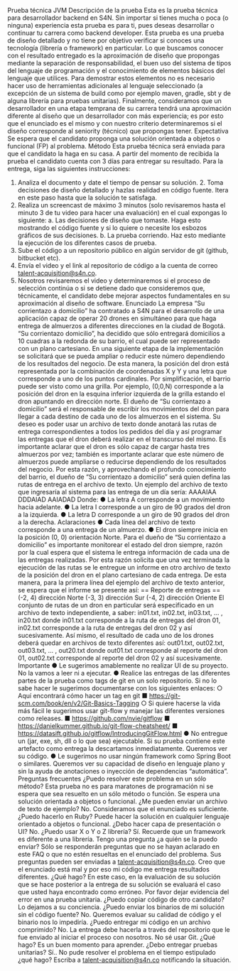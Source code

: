 Prueba técnica JVM 
Descripción de la prueba 
Esta es la prueba técnica para desarrollador backend en S4N. Sin importar si tienes mucha o poca (o ninguna) experiencia esta prueba es para ti, pues deseas desarrollar o continuar tu carrera como backend developer. Esta prueba es una prueba de diseño detallado y no tiene por objetivo verificar si conoces una tecnología (librería o framework) en particular. Lo que buscamos conocer con el resultado entregado es la aproximación de diseño que propongas mediante la separación de responsabilidad, el buen uso del sistema de tipos del lenguaje de programación y el conocimiento de elementos básicos del lenguaje que utilices. Para demostrar estos elementos no es necesario hacer uso de herramientas adicionales al lenguaje seleccionado (a excepción de un sistema de build como por ejemplo maven, gradle, sbt y de alguna librería para pruebas unitarias). Finalmente, consideramos que un desarrollador en una etapa temprana de su carrera tendrá una aproximación diferente al diseño que un desarrollador con más experiencia; es por esto que el enunciado es el mismo y con nuestro criterio determinaremos si el diseño corresponde al seniority (técnico) que propongas tener. 
Expectativa 
Se espera que el candidato proponga una solución orientada a objetos o funcional (FP) al problema. 
Método 
Esta prueba técnica será enviada para que el candidato la haga en su casa. A partir del momento de recibida la prueba el candidato cuenta con 3 días para entregar su resultado. Para la entrega, siga las siguientes instrucciones: 
1. Analiza el documento y date el tiempo de pensar su solución. 2. Toma decisiones de diseño detallado y hazlas realidad en código fuente. Itera en este paso hasta que la solución te satisfaga. 
3. Realiza un screencast de máximo 3 minutos (solo revisaremos hasta el minuto 3 de tu video para hacer una evaluación) en el cual expongas lo siguiente: 
a. Las decisiones de diseño que tomaste. Haga esto mostrando el código fuente y si lo quiere o necesite los esbozos gráficos de sus decisiones.
b. La prueba corriendo. Haz esto mediante la ejecución de los diferentes casos de prueba. 
4. Sube el código a un repositorio público en algún servidor de git (github, bitbucket etc). 
5. Envía el video y el link al repositorio de código a la cuenta de correo talent-acquisition@s4n.co. 
6. Nosotros revisaremos el video y determinaremos si el proceso de selección continúa o si se detiene dado que consideremos que, técnicamente, el candidato debe mejorar aspectos fundamentales en su aproximación al diseño de software. 
Enunciado 
La empresa “Su corrientazo a domicilio” ha contratado a S4N para el desarrollo de una aplicación capaz de operar 20 drones en simultáneo para que haga entrega de almuerzos a diferentes direcciones en la ciudad de Bogotá. 
“Su corrientazo domicilio”, ha decidido que sólo entregará domicilios a 10 cuadras a la redonda de su barrio, el cual puede ser representado con un plano cartesiano. En una siguiente etapa de la implementación se solicitará que se pueda ampliar o reducir este número dependiendo de los resultados del negocio. 
De esta manera, la posición del dron está representada por la combinación de coordenadas X y Y y una letra que corresponde a uno de los puntos cardinales. Por simplificación, el barrio puede ser visto como una grilla. Por ejemplo, (0,0,N) corresponde a la posición del dron en la esquina inferior izquierda de la grilla estando el dron apuntando en dirección norte. 
El dueño de “Su corrientazo a domicilio” será el responsable de escribir los movimientos del dron para llegar a cada destino de cada uno de los almuerzos en el sistema. Su deseo es poder usar un archivo de texto donde anotará las rutas de entrega correspondientes a todos los pedidos del día y así programar las entregas que el dron deberá realizar en el transcurso del mismo. 
Es importante aclarar que el dron es sólo capaz de cargar hasta tres almuerzos por vez; también es importante aclarar que este número de almuerzos puede ampliarse o reducirse dependiendo de los resultados del negocio. Por esta razón, y aprovechando el profundo conocimiento del barrio, el dueño de “Su corrientazo a domicilio” será quien defina las rutas de entrega en el archivo de texto.
Un ejemplo del archivo de texto que ingresaría al sistema para las entrega de un día sería: 
AAAAIAA 
DDDAIAD 
AAIADAD 
Donde: 
● La letra A corresponde a un movimiento hacia adelante. 
● La letra I corresponde a un giro de 90 grados del dron a la izquierda. ● La letra D corresponde a un giro de 90 grados del dron a la derecha. 
Aclaraciones 
● Cada línea del archivo de texto corresponde a una entrega de un almuerzo. 
● El dron siempre inicia en la posición (0, 0) orientación Norte. 
Para el dueño de “Su corrientazo a domicilio” es importante monitorear el estado del dron siempre, razón por la cual espera que el sistema le entrega información de cada una de las entregas realizadas. Por esta razón solicita que una vez terminada la ejecución de las rutas se le entregue un informe en otro archivo de texto de la posición del dron en el plano cartesiano de cada entrega. 
De esta manera, para la primera línea del ejemplo del archivo de texto anterior, se espera que el informe se presente así: 
== Reporte de entregas == 
(-2, 4) dirección Norte 
(-3, 3) dirección Sur 
(-4, 2) dirección Oriente 
El conjunto de rutas de un dron en particular será especificado en un archivo de texto independiente, a saber: in01.txt, in02.txt, in03.txt, ... , in20.txt donde in01.txt corresponde a la ruta de entregas del dron 01, in02.txt corresponde a la ruta de entregas del dron 02 y así sucesivamente.
Así mismo, el resultado de cada uno de los drones deberá quedar en archivos de texto diferentes así: out01.txt, out02.txt, out03.txt, ... , out20.txt donde out01.txt corresponde al reporte del dron 01, out02.txt corresponde al reporte del dron 02 y así sucesivamente. 
Importante 
● Le sugerimos amablemente no realizar UI de su proyecto. No la vamos a leer ni a ejecutar. 
● Realice las entregas de las diferentes partes de la prueba como tags de git en un solo repositorio. Si no lo sabe hacer le sugerimos documentarse con los siguientes enlaces: 
○ Aquí encontrará cómo hacer un tag en git 
■ 
https://git-scm.com/book/en/v2/Git-Basics-Tagging 
○ Si quiere hacerse la vida más fácil le sugerimos usar git-flow y manejar las diferentes versiones como releases. 
■ https://github.com/nvie/gitflow 
■ https://danielkummer.github.io/git-flow-cheatsheet/ 
■ https://datasift.github.io/gitflow/IntroducingGitFlow.html 
● No entregue un (jar, exe, sh, dll o lo que sea) ejecutable. Si su prueba contiene este artefacto como entrega la descartamos inmediatamente. Queremos ver su código. 
● Le sugerimos no usar ningún framework como Spring Boot o similares. Queremos ver su capacidad de diseño en lenguaje plano y sin la ayuda de anotaciones o inyección de dependencias “automática”. 
Preguntas frecuentes 
¿Puedo resolver este problema en un sólo método? 
Esta prueba no es para maratones de programación ni se espera que sea resuelto en un sólo método o función. Se espera una solución orientada a objetos o funcional.
¿Me pueden enviar un archivo de texto de ejemplo? 
No. Consideramos que el enunciado es suficiente. 
¿Puedo hacerlo en Ruby? 
Puede hacer la solución en cualquier lenguaje orientado a objetos o funcional. ¿Debo hacer capa de presentación o UI? 
No. 
¿Puedo usar X o Y o Z librería? 
Sí. Recuerde que un framework es diferente a una librería. 
Tengo una pregunta ¿a quién se la puedo enviar? 
Sólo se responderán preguntas que no se hayan aclarado en este FAQ o que no estén resueltas en el enunciado del problema. Sus preguntas pueden ser enviadas a talent-acquisition@s4n.co. 
Creo que el enunciado está mal y por eso mi código me entrega resultados diferentes. ¿Qué hago? 
En este caso, en la evaluación de su solución que se hace posterior a la entrega de su solución se evaluará el caso que usted haya encontrado como erróneo. Por favor dejar evidencia del error en una prueba unitaria. 
¿Puedo copiar código de otro candidato? 
Lo dejamos a su conciencia. 
¿Puedo enviar los binarios de mi solución sin el código fuente? No. Queremos evaluar su calidad de código y el binario nos lo impediría. ¿Puedo entregar mi código en un archivo comprimido? 
No. La entrega debe hacerla a través del repositorio que le fue enviado al iniciar el proceso con nosotros. 
No sé usar Git. ¿Qué hago? 
Es un buen momento para aprender. 
¿Debo entregar pruebas unitarias? 
Sí.. 
No pude resolver el problema en el tiempo estipulado ¿qué hago?
Escriba a talent-acquisition@s4n.co notificando la situación.
